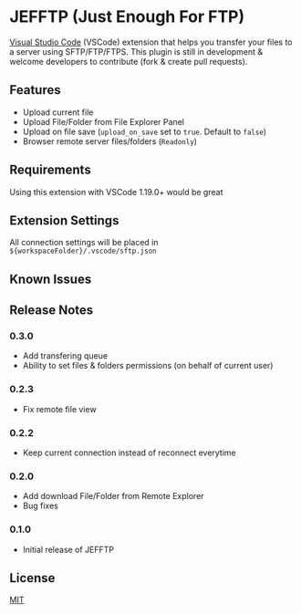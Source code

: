 # JEFFTP (Just Enough For FTP)

[Visual Studio Code](http://code.visualstudio.com) (VSCode) extension that helps you transfer your files to a server using SFTP/FTP/FTPS.
This plugin is still in development & welcome developers to contribute (fork & create pull requests).

## Features

* Upload current file
* Upload File/Folder from File Explorer Panel
* Upload on file save (`upload_on_save` set to `true`. Default to `false`)
* Browser remote server files/folders (`Readonly`)

## Requirements

Using this extension with VSCode 1.19.0+ would be great

## Extension Settings

All connection settings will be placed in `${workspaceFolder}/.vscode/sftp.json`

## Known Issues


## Release Notes

### 0.3.0

* Add transfering queue
* Ability to set files & folders permissions (on behalf of current user)

### 0.2.3

* Fix remote file view

### 0.2.2

* Keep current connection instead of reconnect everytime

### 0.2.0

* Add download File/Folder from Remote Explorer
* Bug fixes

### 0.1.0

* Initial release of JEFFTP

## License
[MIT](https://github.com/CasperPas/jefftp/blob/master/LICENSE)